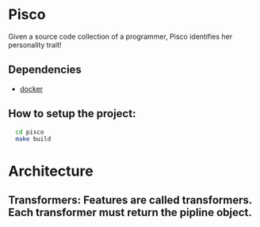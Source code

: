 # Pisco

Given a source code collection of a programmer, Pisco identifies her personality trait!

## Dependencies
* [docker](https://www.docker.com/)

## How to setup the project:
``` bash
  cd pisco
  make build
```
# Architecture
## Transformers: Features are called transformers. Each transformer must return the pipline object.
